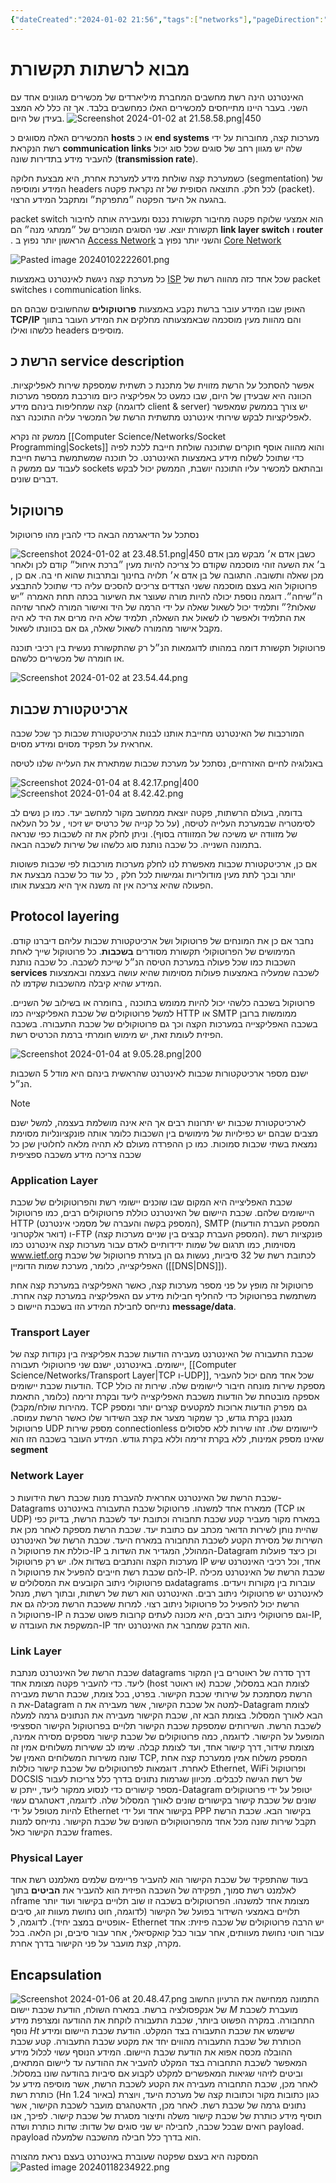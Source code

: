 ```yaml
---
{"dateCreated":"2024-01-02 21:56","tags":["networks"],"pageDirection":"rtl","dg-publish":true,"permalink":"/computer-science/networks/computer-networks-intro-and-protocol-layers/","dgPassFrontmatter":true}
---
```



# מבוא לרשתות תקשורת
האינטרנט הינה רשת מחשבים המחברת מיליארדים של מכשירים מגוונים אחד עם השני.
בעבר היינו מתייחסים למכשירים האלו כמחשבים בלבד. אך זה כלל לא המצב בעידן של היום.
![Screenshot 2024-01-02 at 21.58.58.png|450](/img/user/Assets/Screenshot%202024-01-02%20at%2021.58.58.png)

המכשירים האלה מסווגים כ __hosts__ או כ __end systems__
מערכות קצה, מחוברות על ידי רשת הנקראת __communication links__ שלה יש מגוון רחב של סוגים שכל סוג יכול להעביר מידע בתדירות שונה (__transmission rate__). 

כשמערכת קצה שולחת מידע למערכת אחרת, היא מבצעת חלוקה (segmentation) של המידע ומוסיפה headers לכל חלק. התוצאה הסופית של זה נקראת פקטה (packet).
בהגעה אל היעד הפקטה ״מתפרקת״ ומתקבל המידע הרצוי.

packet switch הוא אמצעי שלוקח פקטה מחיבור תקשורת נכנס ומעבירה אותה לחיבור תקשורת יוצא. שני הסוגים המוכרים של ״ממתגי מנה״ הם __link layer switch__ ו __router__ . הראשון יותר נפוץ ב [Access Network](https://www.techtarget.com/whatis/definition/access-network) והשני יותר נפוץ ב [Core Network](https://drivenets.com/resources/education-center/what-is-a-core-network/)

![Pasted image 20240102222601.png](/img/user/Assets/Pasted%20image%2020240102222601.png)

כל מערכת קצה ניגשת לאינטרנט באמצעות [ISP](https://www.verizon.com/about/blog/isp-meaning) שכל אחד כזה מהווה רשת של packet switches ו communication links.

האופן שבו המידע עובר ברשת נקבע באמצעות __פרוטוקולים__ שהחשובים שבהם הם __TCP/IP__ והם מהוות מעין מוסכמה שבאמצעותה מחלקים את המידע העובר בתווך כלשהו ואילו headers מוסיפים.

## הרשת כ service description
אפשר להסתכל על הרשת מזווית של מתכנת כ תשתית שמספקת שירות לאפליקציות.
הכוונה היא שבעידן של היום, שבו כמעט כל אפליקציה כיום מורכבת ממספר מערכות קצה שמחליפות בינהם מידע (לדוגמה client & server) יש צורך בממשק שמאפשר לאפליקציות לבקש שירותי אינטרנט מתשתית הרשת של המכשיר עליה התוכנה רצה.

ממשק זה נקרא [[Computer Science/Networks/Socket Programming\|Sockets]] והוא מהווה אוסף חוקרים שתוכנה שולחת חייבת ללכת לפיה כדי שתוכל לשלוח מידע באמצעות האינטרנט.  כל תוכנה שמשתמשת ברשת חייבת לעבוד עם ממשק ה sockets ובהתאם למכשיר עליו התוכנה יושבת, הממשק יכול לבקש דברים שונים.


## פרוטוקול 
נסתכל על הדיאגרמה הבאה כדי להבין מהו פרוטוקול 

![Screenshot 2024-01-02 at 23.48.51.png|450](/img/user/Assets/Screenshot%202024-01-02%20at%2023.48.51.png)
כשבן אדם א׳ מבקש מבן אדם ב׳ את השעה זוהי מוסכמה שקודם כל צריכה להיות מעין ״ברכת איחול״ קודם לכן ולאחר מכן שאלה ותשובה. התגובה של בן אדם א׳ תלויה בחינוך ובתרבות שהוא חי בה. אם כן , פרוטוקול הוא בעצם מוסכמה ששני הצדדים צריכים להסכים עליה כדי שתוכל להתבצע ה״שיחה״. דוגמה נוספת יכולה להיות מורה שעוצר את השיעור בכתה תחת האמרה ״יש שאלות?״ ותלמיד יכול לשאול שאלה על ידי הרמה של היד ואישור המורה לאחר שזיהה את התלמיד ולאפשר לו לשאול את השאלה, תלמיד שלא היה מרים את היד לא היה מקבל אישור מהמורה לשאול שאלה, גם אם בכוונתו לשאול.

פרוטוקול תקשורת דומה במהותו לדוגמאות הנ״ל רק שהתקשורת נעשית בין רכיבי תוכנה או חומרה של מכשירים כלשהם. 

![Screenshot 2024-01-02 at 23.54.44.png](/img/user/Assets/Screenshot%202024-01-02%20at%2023.54.44.png)

## ארכיטקטורת שכבות
המורכבות של האינטרנט מחייבת אותנו לבנות ארכיטקטורת שכבות כך שכל שכבה אחראית על תפקיד מסוים ומידע מסוים.

באנלוגיה לחיים האזרחיים, נסתכל על מערכת שכבות שמתארת את העלייה שלנו לטיסה

![Screenshot 2024-01-04 at 8.42.17.png|400](/img/user/Assets/Screenshot%202024-01-04%20at%208.42.17.png)
![Screenshot 2024-01-04 at 8.42.42.png](/img/user/Assets/Screenshot%202024-01-04%20at%208.42.42.png)

בדומה, בעולם הרשתות, פקטה יוצאת ממחשב מקור למחשב יעד. כמו כן נשים לב לסימטריה שבמערכת העלייה לטיסה, (על כל קנייה של כרטיס יש זיכוי , על כל העלאה של מזוודה יש משיכה של המזוודה בסוף). וניתן לחלק את זה לשכבות כפי שנראה בתמונה השנייה. כל שכבה נותנת סוג כלשהו של שירות לשכבה הבאה.

אם כן, ארכיטקטורת שכבות מאפשרת לנו לחלק מערכות מורכבות לפי שכבות פשוטות יותר ובכך לתת מעין מודולריות וגמישות לכל חלק , כל עוד כל שכבה מבצעת את הפעולה שהיא צריכה אין זה משנה איך היא מבצעת אותו. 

## Protocol layering
נחבר אם כן את המונחים של פרוטוקול ושל ארכיטקטורת שכבות עליהם דיברנו קודם.
המימושים של הפרוטוקולי תקשורת מסודרים __בשכבות__. כל פרוטוקול שייך לאחת השכבות כמו שכל פעולה במערכת הטיסה הנ״ל שייכת לשכבה.
כל שכבה נותנת __services__ לשכבה שמעליה באמצעות פעולות מסוימות שהיא עושה בעצמה ובאמצעות המידע שהיא קיבלה מהשכבות שקדמו לה.

פרוטוקול בשכבה כלשהי יכול להיות ממומש בתוכנה , בחומרה או בשילוב של השניים. למשל פרוטוקולים של שכבת האפליקצייה כמו HTTP או SMTP ממומשות ברובן בשכבה האפליקצייה במערכות הקצה וכך גם פרוטוקולים של שכבת התעבורה. בשכבה הפיזית לעומת זאת, יש מימוש חומרתי ברמת הכרטיס רשת.

![Screenshot 2024-01-04 at 9.05.28.png|200](/img/user/Assets/Screenshot%202024-01-04%20at%209.05.28.png)

ישנם מספר ארכיטקטורות שכבות לאינטרנט שהראשית בינהם היא מודל 5 השכבות הנ״ל. 

>[!note] 
>לארכיטקטורת שכבות יש יתרונות רבים אך היא אינה מושלמת בעצמה, למשל ישנם מצבים שבהם יש כפילויות של מימושים בין השכבות כלומר אותה פונקציונליות מסוימת נמצאת בשתי שכבות סמוכות. כמו כן ההפרדה מעולם לא תהיה מלאה לחלוטין שכן כל שכבה צריכה מידע משכבה ספציפית


### Application Layer 
שכבת האפליצייה היא המקום שבו שוכנים יישומי רשת והפרוטוקולים של שכבת היישומים שלהם. שכבת היישום של האינטרנט כוללת פרוטוקולים רבים, כמו פרוטוקול HTTP (המספק בקשה והעברה של מסמכי אינטרנט), SMTP (המספק העברת הודעות דואר אלקטרוני) ו-FTP (המספק העברת קבצים בין שניים מערכות קצה). פונקציות רשת מסוימות, כמו תרגום של שמות ידידותיים לאדם עבור מערכות קצה אינטרנט כמו www.ietf.org לכתובת רשת של 32 סיביות, נעשות גם הן בעזרת פרוטוקול של שכבת האפליקצייה, כלומר, מערכת שמות הדומיין ([[DNS\|DNS]]). 

פרוטוקול זה מופץ על פני מספר מערכות קצה, כאשר האפליקציה במערכת קצה אחת משתמשת בפרוטוקול כדי להחליף חבילות מידע עם האפליקציה במערכת קצה אחרת. נתייחס לחבילת המידע הזו בשכבת היישום כ __message/data__. 

### Transport Layer
שכבת התעבורה של האינטרנט מעבירה הודעות שכבת אפליקציה בין נקודות קצה של יישומים. באינטרנט, ישנם שני פרוטוקולי תעבורה, [[Computer Science/Networks/Transport Layer\|TCP ו-UDP]], שכל אחד מהם יכול להעביר הודעות שכבת יישומים. TCP מספקת שירות מונחה חיבור ליישומים שלה. שירות זה כולל אספקה ​​מובטחת של הודעות משכבת האפליקצייה ליעד ובקרת זרימה (כלומר, התאמת מהירות שולח/מקבל). TCP גם מפרק הודעות ארוכות למקטעים קצרים יותר ומספק מנגנון בקרת גודש, כך שמקור מצער את קצב השידור שלו כאשר הרשת עמוסה. פרוטוקול UDP מספק שירות connectionless ליישומים שלו. זהו שירות ללא סלסולים שאינו מספק אמינות, ללא בקרת זרימה וללא בקרת גודש. המידע העובר בשכבה הזו הוא __segment__

### Network Layer
שכבת הרשת של האינטרנט אחראית להעברת מנות שכבת רשת הידועות כ-Datagrams ממארח ​​אחד למשנהו. פרוטוקול שכבת התעבורה באינטרנט (TCP או UDP) במארח מקור מעביר קטע שכבת תחבורה וכתובת יעד לשכבת הרשת, בדיוק כפי שהיית נותן לשירות הדואר מכתב עם כתובת יעד. שכבת הרשת מספקת לאחר מכן את השירות של מסירת הקטע לשכבת התחבורה במארח היעד.
שכבת הרשת של האינטרנט כוללת את פרוטוקול ה-IP המהולל, המגדיר את השדות ב-Datagram וכן כיצד פועלות מערכות הקצה והנתבים בשדות אלו. יש רק פרוטוקול IP אחד, וכל רכיבי האינטרנט שיש להם שכבת רשת חייבים להפעיל את פרוטוקול ה-IP. שכבת הרשת של האינטרנט מכילה גם פרוטוקולי ניתוב הקובעים את המסלולים שdatagrams עוברות בין מקורות ויעדים. לאינטרנט יש פרוטוקולי ניתוב רבים. האינטרנט הוא רשת של רשתות, ובתוך רשת, מנהל הרשת יכול להפעיל כל פרוטוקול ניתוב רצוי. למרות ששכבת הרשת מכילה גם את פרוטוקול ה-IP וגם פרוטוקולי ניתוב רבים, היא מכונה לעתים קרובות פשוט שכבת ה-IP, המשקפת את העובדה ש-IP הוא הדבק שמחבר את האינטרנט יחד.

### Link Layer
שכבת הרשת של האינטרנט מנתבת datagrams דרך סדרה של ראוטרים בין המקור ליעד. כדי להעביר פקטה מצומת אחד (host או ראוטר) לצומת הבא במסלול, שכבת הרשת מסתמכת על שירותי שכבת הקישור. בפרט, בכל צומת, שכבת הרשת מעבירה את ה-Datagram למטה אל שכבת הקישור, אשר מעבירה את ה-Datagram לצומת הבא לאורך המסלול. בצומת הבא זה, שכבת הקישור מעבירה את הנתונים גרמה למעלה לשכבת הרשת.
השירותים שמספקת שכבת הקישור תלויים בפרוטוקול הקישור הספציפי המופעל על הקישור. לדוגמה, כמה פרוטוקולים של שכבת קישור מספקים מסירה אמינה, מצומת שידור, דרך קישור אחד, ועד לצומת קבלה. שימו לב ששירות משלוחים אמין זה שונה משירות המשלוחים האמין של TCP, המספק משלוח אמין ממערכת קצה אחת לאחרת. דוגמאות לפרוטוקולים של שכבת קישור כוללות Ethernet, WiFi ופרוטוקול DOCSIS של רשת הגישה לכבלים. מכיוון שגרמות נתונים בדרך כלל צריכות לעבור מספר קישורים כדי לנסוע ממקור ליעד, ייתכן ש-Datagram יטופל על ידי פרוטוקולים שונים של שכבת קישור בקישורים שונים לאורך המסלול שלה. לדוגמה, דאטהגרם עשוי להיות מטופל על ידי Ethernet בקישור אחד ועל ידי PPP בקישור הבא. שכבת הרשת תקבל שירות שונה מכל אחד מהפרוטוקולים השונים של שכבת הקישור. נתייחס למנות שכבת הקישור כאל frames.

### Physical Layer
בעוד שהתפקיד של שכבת הקישור הוא להעביר פריימים שלמים מאלמנט רשת אחד לאלמנט רשת סמוך, תפקידה של השכבה הפיזית הוא להעביר את __הביטים__ בתוך הframe מצומת אחד למשנהו. הפרוטוקולים בשכבה זו שוב תלויים בקישור ועוד יותר תלויים באמצעי השידור בפועל של הקישור (לדוגמה, חוט נחושת מעוות זוג, סיבים אופטיים במצב יחיד). לדוגמה, ל- Ethernet יש הרבה פרוטוקולים של שכבה פיזית: אחד עבור חוטי נחושת מעוותים, אחר עבור כבל קואקסיאלי, אחר עבור סיבים, וכן הלאה. בכל מקרה, קצת מועבר על פני הקישור בדרך אחרת.

## Encapsulation
![Screenshot 2024-01-06 at 20.48.47.png](/img/user/Assets/Screenshot%202024-01-06%20at%2020.48.47.png)
התמונה ממחישה את הרעיון החשוב של אנקפסולציה ברשת. במארח השולח, הודעת שכבת יישום $M$ מועברת לשכבת התחבורה. במקרה הפשוט ביותר, שכבת התעבורה לוקחת את ההודעה ומצרפת מידע נוסף $Ht$ שישמש את שכבת התעבורה בצד המקלט. הודעת שכבת היישום ומידע הכותרת של שכבת התעבורה מהווים יחד את מקטע שכבת התעבורה. קטע שכבת ההובלה מכסה אפוא את הודעת שכבת היישום. המידע הנוסף עשוי לכלול מידע המאפשר לשכבת התחבורה בצד המקלט להעביר את ההודעה עד ליישום המתאים, וביטים לזיהוי שגיאות המאפשרים למקלט לקבוע אם סיביות בהודעה שונו במסלול. לאחר מכן, שכבת התחבורה מעבירה את הקטע לשכבת הרשת, אשר מוסיפה מידע על כותרת רשת (Hn באיור 1.24) כגון כתובות מקור וכתובות קצה של מערכת היעד, ויוצרת נתונים גרמה של שכבת רשת. לאחר מכן, הדאטהגרם מועבר לשכבת הקישור, אשר תוסיף מידע כותרת של שכבת קישור משלה ותיצור מסגרת של שכבת קישור. לפיכך, אנו רואים שבכל שכבה, לחבילה יש שני סוגים של שדות: שדות כותרת ושדה payload. הpayload הוא בדרך כלל חבילה מהשכבה שלמעלה.

המסקנה היא בעצם שפקטה שעוברת באינטרנט בעצם נראת מהצורה 
![Pasted image 20240118234922.png](/img/user/Assets/Pasted%20image%2020240118234922.png)
